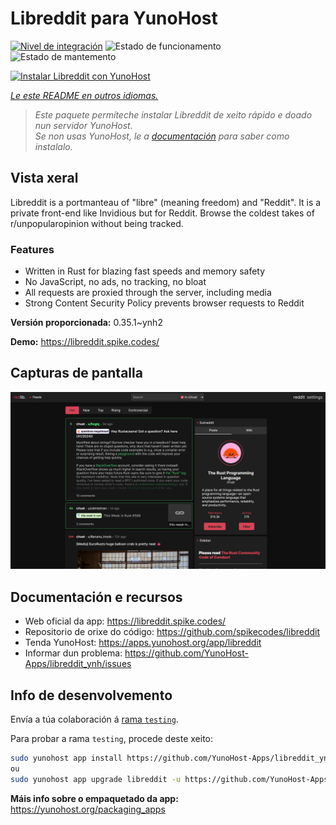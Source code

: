 <!--
NOTA: Este README foi creado automáticamente por <https://github.com/YunoHost/apps/tree/master/tools/readme_generator>
NON debe editarse manualmente.
-->

# Libreddit para YunoHost

[![Nivel de integración](https://dash.yunohost.org/integration/libreddit.svg)](https://ci-apps.yunohost.org/ci/apps/libreddit/) ![Estado de funcionamento](https://ci-apps.yunohost.org/ci/badges/libreddit.status.svg) ![Estado de mantemento](https://ci-apps.yunohost.org/ci/badges/libreddit.maintain.svg)

[![Instalar Libreddit con YunoHost](https://install-app.yunohost.org/install-with-yunohost.svg)](https://install-app.yunohost.org/?app=libreddit)

*[Le este README en outros idiomas.](./ALL_README.md)*

> *Este paquete permíteche instalar Libreddit de xeito rápido e doado nun servidor YunoHost.*  
> *Se non usas YunoHost, le a [documentación](https://yunohost.org/install) para saber como instalalo.*

## Vista xeral

Libreddit is a portmanteau of "libre" (meaning freedom) and "Reddit". It is a private front-end like Invidious but for Reddit. Browse the coldest takes of r/unpopularopinion without being tracked.

### Features

- Written in Rust for blazing fast speeds and memory safety
- No JavaScript, no ads, no tracking, no bloat
- All requests are proxied through the server, including media
- Strong Content Security Policy prevents browser requests to Reddit


**Versión proporcionada:** 0.35.1~ynh2

**Demo:** <https://libreddit.spike.codes/>

## Capturas de pantalla

![Captura de pantalla de Libreddit](./doc/screenshots/screenshot.png)

## Documentación e recursos

- Web oficial da app: <https://libreddit.spike.codes/>
- Repositorio de orixe do código: <https://github.com/spikecodes/libreddit>
- Tenda YunoHost: <https://apps.yunohost.org/app/libreddit>
- Informar dun problema: <https://github.com/YunoHost-Apps/libreddit_ynh/issues>

## Info de desenvolvemento

Envía a túa colaboración á [rama `testing`](https://github.com/YunoHost-Apps/libreddit_ynh/tree/testing).

Para probar a rama `testing`, procede deste xeito:

```bash
sudo yunohost app install https://github.com/YunoHost-Apps/libreddit_ynh/tree/testing --debug
ou
sudo yunohost app upgrade libreddit -u https://github.com/YunoHost-Apps/libreddit_ynh/tree/testing --debug
```

**Máis info sobre o empaquetado da app:** <https://yunohost.org/packaging_apps>
